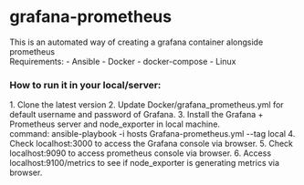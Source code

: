 # grafana-prometheus
</h2>This is an automated way of creating a grafana container alongside prometheus</h2><br>
Requirements:
- Ansible
- Docker
- docker-compose
- Linux
<h3>How to run it in your local/server:</h3>
1. Clone the latest version 
2. Update Docker/grafana_prometheus.yml for default username and password of Grafana.
3. Install the Grafana + Prometheus server  and node_exporter in local machine.<br>
   command: ansible-playbook -i hosts Grafana-prometheus.yml --tag local
4. Check localhost:3000 to access the Grafana console via browser.
5. Check localhost:9090 to access prometheus console via browser.
6. Access localhost:9100/metrics to see if node_exporter is generating metrics via browser.

